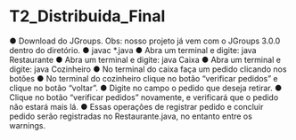 # T2_Distribuida_Final


● Download do JGroups. Obs: nosso projeto já vem com o JGroups 3.0.0
dentro do diretório.
● javac *.java
● Abra um terminal e digite: java Restaurante
● Abra um terminal e digite: java Caixa
● Abra um terminal e digite: java Cozinheiro
● No terminal do caixa faça um pedido clicando nos botões
● No terminal do cozinheiro clique no botão “verificar pedidos” e clique no botão
“voltar”.
● Digite no campo o pedido que deseja retirar.
● Clique no botão “verificar pedidos” novamente, e verificará que o pedido não
estará mais lá.
● Essas operações de registrar pedido e concluir pedido serão registradas no
Restaurante.java, no entanto entre os warnings.
